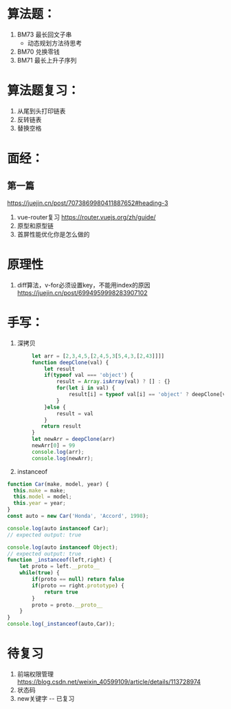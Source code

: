 # 算法题：
1. BM73 最长回文子串
    - 动态规划方法待思考
2. BM70 兑换零钱
3. BM71 最长上升子序列

# 算法题复习：
1. 从尾到头打印链表
2. 反转链表
3. 替换空格
# 面经：
## 第一篇
https://juejin.cn/post/7073869980411887652#heading-3
1. vue-router复习	https://router.vuejs.org/zh/guide/
2. 原型和原型链
3. 首屏性能优化你是怎么做的

# 原理性
1. diff算法，v-for必须设置key，不能用index的原因
https://juejin.cn/post/6994959998283907102
# 手写：
1. 深拷贝
```js
        let arr = [2,3,4,5,[2,4,5,3[5,4,3,[2,43]]]]
        function deepClone(val) {
            let result
            if(typeof val === 'object') {
                result = Array.isArray(val) ? [] : {}
                for(let i in val) {
                    result[i] = typeof val[i] == 'object' ? deepClone[val[i]] : val[i]
                }
            }else {
                result = val
            }
           return result
        }
        let newArr = deepClone(arr)
        newArr[0] = 99
        console.log(arr);
        console.log(newArr);
```

2. instanceof
```js
function Car(make, model, year) {
  this.make = make;
  this.model = model;
  this.year = year;
}
const auto = new Car('Honda', 'Accord', 1998);

console.log(auto instanceof Car);
// expected output: true

console.log(auto instanceof Object);
// expected output: true
function _instanceof(left,right) {
    let proto = left.__proto__
    while(true) {
        if(proto == null) return false
        if(proto == right.prototype) {
            return true
        }
        proto = proto.__proto__
    }
}
console.log(_instanceof(auto,Car));
```
# 待复习
1. 前端权限管理 https://blog.csdn.net/weixin_40599109/article/details/113728974
2. 状态码
3. new关键字 -- 已复习
